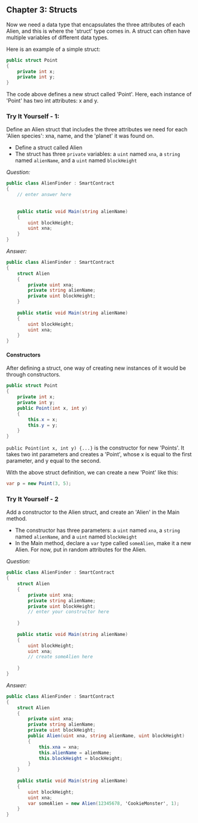 ## Chapter 3: Structs

Now we need a data type that encapsulates the three attributes of each Alien, and this is where the 'struct' type comes in. A struct can often have multiple variables of different data types. 

Here is an example of a simple struct: 

```c#
public struct Point
{
    private int x;
    private int y;
}
```

The code above defines a new struct called 'Point'. Here, each instance of 'Point' has two int attributes: x and y. 

### Try It Yourself - 1: 

Define an Alien struct that includes the three attributes we need for each 'Alien species': xna, name, and the 'planet' it was found on. 

- Define a struct called Alien
- The struct has three `private` variables: a `uint` named `xna`, a `string` named `alienName`, and a `uint` named `blockHeight`


*Question:*

```c#
public class AlienFinder : SmartContract
{
	// enter answer here
	
	
    public static void Main(string alienName)
    {
        uint blockHeight;
        uint xna; 
    }
}
```

*Answer:*

```c#
public class AlienFinder : SmartContract
{
    struct Alien
    {
        private uint xna;
        private string alienName;
        private uint blockHeight;
    }
     
    public static void Main(string alienName)
    {
        uint blockHeight;
        uint xna; 
    }
}
```



#### Constructors

After defining a struct, one way of creating new instances of it would be through constructors. 


```c#
public struct Point
{
    private int x;
    private int y;
    public Point(int x, int y)
    {
        this.x = x;
        this.y = y;
    }
}
```

`public Point(int x, int y) {...}` is the constructor for new 'Points'. It takes two int parameters and creates a 'Point', whose x is equal to the first parameter, and y equal to the second. 

With the above struct definition, we can create a new 'Point' like this: 

```c#
var p = new Point(3, 5);
```


### Try It Yourself - 2

Add a constructor to the Alien struct, and create an 'Alien' in the Main method. 

- The constructor has three parameters: a `uint` named `xna`, a `string` named `alienName`, and a `uint` named `blockHeight`
- In the Main method, declare a `var` type called `someAlien`, make it a new Alien. For now, put in random attributes for the Alien. 

*Question:*

```c#
public class AlienFinder : SmartContract
{
    struct Alien
    {
        private uint xna;
        private string alienName;
        private uint blockHeight;
        // enter your constructor here
        
    }
     
    public static void Main(string alienName)
    {
        uint blockHeight;
        uint xna; 
        // create someAlien here
        
    }
}
```

*Answer:*

```c#
public class AlienFinder : SmartContract
{
    struct Alien
    {
        private uint xna;
        private string alienName;
        private uint blockHeight;
        public Alien(uint xna, string alienName, uint blockHeight) 
        {
            this.xna = xna; 
            this.alienName = alienName;
            this.blockHeight = blockHeight;
        }
    }
     
    public static void Main(string alienName)
    {
        uint blockHeight;
        uint xna; 
        var someAlien = new Alien(12345678, 'CookieMonster', 1);
    }
}
```

